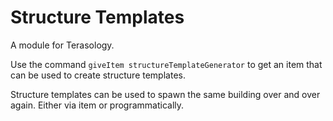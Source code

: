 #  Structure Templates

A module for Terasology.

Use the command `giveItem structureTemplateGenerator` to get an item that can be used to create structure templates.

Structure templates can be used to spawn the same building over and over again. Either via item or programmatically.